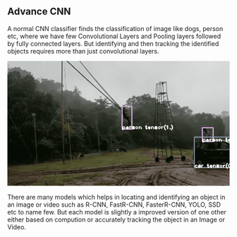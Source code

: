 ## Advance CNN

A normal CNN classifier finds the classification of image like dogs, person etc, where we have few Convolutional Layers 
and Pooling layers followed by fully connected layers. But identifying and then tracking the identified objects requires more
than just convolutional layers.

   ![Yolo Object Detection and Tracking](yolo.gif)


There are many models which helps in locating and identifying an object in an image or video such as R-CNN, FastR-CNN, 
FasterR-CNN, YOLO, SSD etc to name few. But each model is slightly a improved version of one other either based on compution 
or accurately tracking the object in an Image or Video.


